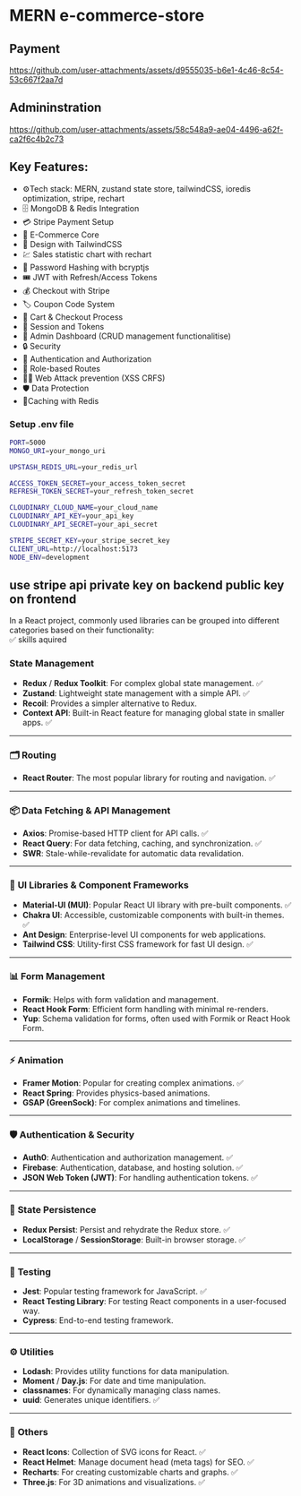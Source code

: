 ﻿#   MERN e-commerce-store
 
## Payment



https://github.com/user-attachments/assets/d9555035-b6e1-4c46-8c54-53c667f2aa7d


## Admininstration


https://github.com/user-attachments/assets/58c548a9-ae04-4496-a62f-ca2f6c4b2c73





## Key Features:
-   ⚙️Tech stack: MERN, zustand state store, tailwindCSS, ioredis optimization, stripe, rechart
-   🗄️ MongoDB & Redis Integration
-   💳 Stripe Payment Setup
-   🛒 E-Commerce Core 
-   🎨 Design with TailwindCSS
-   💹 Sales statistic chart with rechart 
-   🔑 Password Hashing with bcryptjs 
-   🎟️ JWT with Refresh/Access Tokens
-   💰 Checkout with Stripe
-   🏷️ Coupon Code System
-   🛒 Cart & Checkout Process
-   🍪 Session and Tokens
-   👑 Admin Dashboard (CRUD management functionalitise)
-   🔒 Security
-   🎯 Authentication and Authorization 
-   🎈 Role-based Routes
-   🕵🏽 Web Attack prevention (XSS CRFS)
-   🛡️ Data Protection
-   🚀Caching with Redis 
### Setup .env file

```bash
PORT=5000
MONGO_URI=your_mongo_uri

UPSTASH_REDIS_URL=your_redis_url

ACCESS_TOKEN_SECRET=your_access_token_secret
REFRESH_TOKEN_SECRET=your_refresh_token_secret

CLOUDINARY_CLOUD_NAME=your_cloud_name
CLOUDINARY_API_KEY=your_api_key
CLOUDINARY_API_SECRET=your_api_secret

STRIPE_SECRET_KEY=your_stripe_secret_key
CLIENT_URL=http://localhost:5173
NODE_ENV=development
```

## use stripe api private key on backend public key on frontend

In a React project, commonly used libraries can be grouped into different categories based on their functionality:  
✅ skills aquired 

### **State Management**  
- **Redux** / **Redux Toolkit**: For complex global state management.  ✅
- **Zustand**: Lightweight state management with a simple API.  ✅
- **Recoil**: Provides a simpler alternative to Redux.  
- **Context API**: Built-in React feature for managing global state in smaller apps.  ✅

---

### 🗂 **Routing**  
- **React Router**: The most popular library for routing and navigation. ✅ 

---

### 📦 **Data Fetching & API Management**  
- **Axios**: Promise-based HTTP client for API calls.  ✅
- **React Query**: For data fetching, caching, and synchronization.  ✅
- **SWR**: Stale-while-revalidate for automatic data revalidation.  

---

### 🎨 **UI Libraries & Component Frameworks**  
- **Material-UI (MUI)**: Popular React UI library with pre-built components. ✅ 
- **Chakra UI**: Accessible, customizable components with built-in themes.  ✅
- **Ant Design**: Enterprise-level UI components for web applications.  
- **Tailwind CSS**: Utility-first CSS framework for fast UI design.  ✅

---

### 📊 **Form Management**  
- **Formik**: Helps with form validation and management.  
- **React Hook Form**: Efficient form handling with minimal re-renders.  
- **Yup**: Schema validation for forms, often used with Formik or React Hook Form.  

---

### ⚡ **Animation**  
- **Framer Motion**: Popular for creating complex animations.  ✅
- **React Spring**: Provides physics-based animations.  
- **GSAP (GreenSock)**: For complex animations and timelines.  

---

### 🛡 **Authentication & Security**  
- **Auth0**: Authentication and authorization management.  ✅
- **Firebase**: Authentication, database, and hosting solution.  ✅
- **JSON Web Token (JWT)**: For handling authentication tokens.  ✅

---

### 📱 **State Persistence**  
- **Redux Persist**: Persist and rehydrate the Redux store.  ✅
- **LocalStorage** / **SessionStorage**: Built-in browser storage.  ✅

---

### 🧪 **Testing**  
- **Jest**: Popular testing framework for JavaScript.  ✅
- **React Testing Library**: For testing React components in a user-focused way.  
- **Cypress**: End-to-end testing framework.  

---

### ⚙️ **Utilities**  
- **Lodash**: Provides utility functions for data manipulation.  
- **Moment** / **Day.js**: For date and time manipulation.  
- **classnames**: For dynamically managing class names.  
- **uuid**: Generates unique identifiers.  ✅

---

### 🔎 **Others**  
- **React Icons**: Collection of SVG icons for React.  ✅
- **React Helmet**: Manage document head (meta tags) for SEO.  ✅
- **Recharts**: For creating customizable charts and graphs.  ✅
- **Three.js**: For 3D animations and visualizations.  ✅




